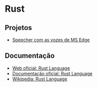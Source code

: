 # Rust

## Projetos

* [Speecher com as vozes de MS Edge](./speecher/)

## Documentação

* [Web oficial: Rust Language](https://www.rust-lang.org/)
* [Documentação oficial: Rust Language](https://www.rust-lang.org/learn)
* [Wikipedia: Rust Language](https://pt.wikipedia.org/wiki/Rust_(linguagem_de_programa%C3%A7%C3%A3o))
